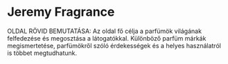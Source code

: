 # Jeremy Fragrance
OLDAL RÖVID BEMUTATÁSA:
  Az oldal fő célja a parfümök világának felfedezése és megosztása a látogatókkal. 
  Különböző parfüm márkák megismertetése, parfümökről szóló érdekességek és a helyes használatról is többet megtudhatunk.
